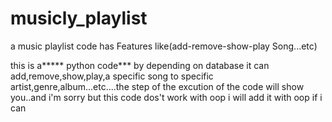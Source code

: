 # musicly_playlist
a music playlist code has Features like(add-remove-show-play Song...etc)

this is a***** python code*** by depending on database it can add,remove,show,play,a specific song
to specific artist,genre,album...etc....the step of the excution of the code
will show you..and i'm sorry but this code dos't work with oop i will add it
with oop if i can
